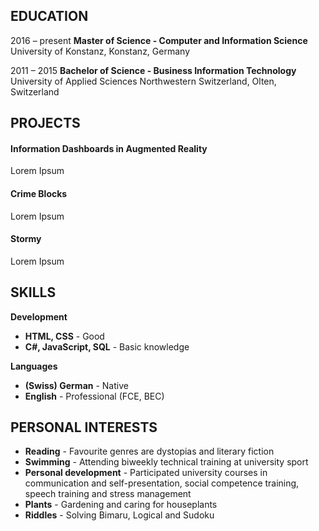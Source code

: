 ## EDUCATION

2016 – present
**Master of Science - Computer and Information Science**
University of Konstanz, Konstanz, Germany



2011 – 2015
**Bachelor of Science - Business Information Technology**
University of Applied Sciences Northwestern Switzerland, Olten, Switzerland

## PROJECTS


#### Information Dashboards in Augmented Reality ####
Lorem Ipsum

#### Crime Blocks ####
Lorem Ipsum

#### Stormy ####
Lorem Ipsum



## SKILLS

**Development**
- **HTML, CSS** - Good
- **C#, JavaScript, SQL** - Basic knowledge

**Languages** 
- **(Swiss) German** - Native 
- **English** - Professional (FCE, BEC)

## PERSONAL INTERESTS

- **Reading** - Favourite genres are dystopias and literary fiction
- **Swimming** - Attending biweekly technical training at university sport
- **Personal development** - Participated university courses in communication and self-presentation, social competence training, speech training and stress management
- **Plants** - Gardening and caring for houseplants
- **Riddles** - Solving Bimaru, Logical and Sudoku
